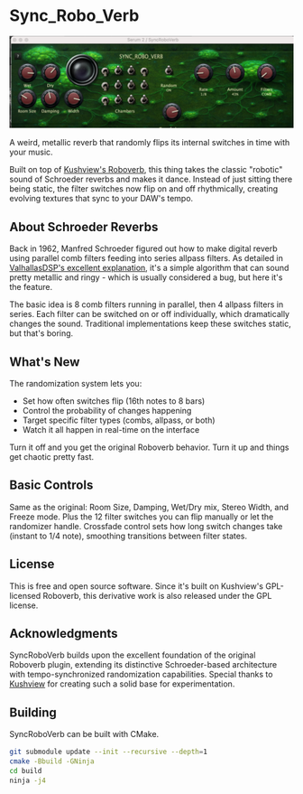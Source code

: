 # Sync_Robo_Verb

![Screenshot](data/screenshot.png)

A weird, metallic reverb that randomly flips its internal switches in time with your music.

Built on top of [Kushview's Roboverb](https://github.com/kushview/roboverb), this thing takes the classic "robotic" sound of Schroeder reverbs and makes it dance. Instead of just sitting there being static, the filter switches now flip on and off rhythmically, creating evolving textures that sync to your DAW's tempo.

## About Schroeder Reverbs

Back in 1962, Manfred Schroeder figured out how to make digital reverb using parallel comb filters feeding into series allpass filters. As detailed in [ValhallasDSP's excellent explanation](https://valhalladsp.com/2009/05/30/schroeder-reverbs-the-forgotten-algorithm/), it's a simple algorithm that can sound pretty metallic and ringy - which is usually considered a bug, but here it's the feature.

The basic idea is 8 comb filters running in parallel, then 4 allpass filters in series. Each filter can be switched on or off individually, which dramatically changes the sound. Traditional implementations keep these switches static, but that's boring.

## What's New

The randomization system lets you:
- Set how often switches flip (16th notes to 8 bars)  
- Control the probability of changes happening
- Target specific filter types (combs, allpass, or both)
- Watch it all happen in real-time on the interface

Turn it off and you get the original Roboverb behavior. Turn it up and things get chaotic pretty fast.

## Basic Controls

Same as the original: Room Size, Damping, Wet/Dry mix, Stereo Width, and Freeze mode. Plus the 12 filter switches you can flip manually or let the randomizer handle. Crossfade control sets how long switch changes take (instant to 1/4 note), smoothing transitions between filter states.


## License

This is free and open source software. Since it's built on Kushview's GPL-licensed Roboverb, this derivative work is also released under the GPL license.

## Acknowledgments

SyncRoboVerb builds upon the excellent foundation of the original Roboverb plugin, extending its distinctive Schroeder-based architecture with tempo-synchronized randomization capabilities. Special thanks to [Kushview](https://github.com/kushview) for creating such a solid base for experimentation.

## Building
SyncRoboVerb can be built with CMake.

```bash
git submodule update --init --recursive --depth=1
cmake -Bbuild -GNinja
cd build
ninja -j4
```
